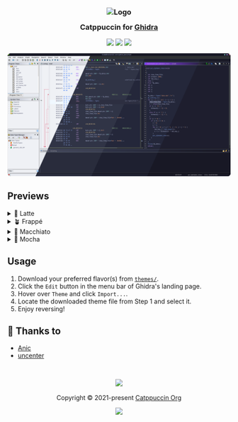 <h3 align="center">
	<img src="https://raw.githubusercontent.com/catppuccin/catppuccin/main/assets/logos/exports/1544x1544_circle.png" width="100" alt="Logo"/><br/>
	<img src="https://raw.githubusercontent.com/catppuccin/catppuccin/main/assets/misc/transparent.png" height="30" width="0px"/>
	Catppuccin for <a href="https://ghidra-sre.org/">Ghidra</a>
	<img src="https://raw.githubusercontent.com/catppuccin/catppuccin/main/assets/misc/transparent.png" height="30" width="0px"/>
</h3>

<p align="center">
	<a href="https://github.com/AnicJov/ghidra/stargazers"><img src="https://img.shields.io/github/stars/AnicJov/ghidra?colorA=363a4f&colorB=b7bdf8&style=for-the-badge"></a>
	<a href="https://github.com/AnicJov/ghidra/issues"><img src="https://img.shields.io/github/issues/AnicJov/ghidra?colorA=363a4f&colorB=f5a97f&style=for-the-badge"></a>
	<a href="https://github.com/AnicJov/ghidra/contributors"><img src="https://img.shields.io/github/contributors/AnicJov/ghidra?colorA=363a4f&colorB=a6da95&style=for-the-badge"></a>
</p>

<p align="center">
<img src="https://raw.githubusercontent.com/AnicJov/ghidra/main/assets/previews/preview.webp"/>
</p>

## Previews

<details>
<summary>🌻 Latte</summary>
<img src="https://raw.githubusercontent.com/AnicJov/ghidra/main/assets/previews/latte.webp"/>
</details>
<details>
<summary>🪴 Frappé</summary>
<img src="https://raw.githubusercontent.com/AnicJov/ghidra/main/assets/previews/frappe.webp"/>
</details>
<details>
<summary>🌺 Macchiato</summary>
<img src="https://raw.githubusercontent.com/AnicJov/ghidra/main/assets/previews/macchiato.webp"/>
</details>
<details>
<summary>🌿 Mocha</summary>
<img src="https://raw.githubusercontent.com/AnicJov/ghidra/main/assets/previews/mocha.webp"/>
</details>

## Usage

1. Download your preferred flavor(s) from [`themes/`](./themes/).
2. Click the `Edit` button in the menu bar of Ghidra's landing page.
3. Hover over `Theme` and click `Import...`.
4. Locate the downloaded theme file from Step 1 and select it.
5. Enjoy reversing!

## 💝 Thanks to

- [Anic](https://github.com/AnicJov)
- [uncenter](https://github.com/uncenter)

&nbsp;

<p align="center">
	<img src="https://raw.githubusercontent.com/catppuccin/catppuccin/main/assets/footers/gray0_ctp_on_line.svg?sanitize=true" />
</p>

<p align="center">
	Copyright &copy; 2021-present <a href="https://github.com/catppuccin" target="_blank">Catppuccin Org</a>
</p>

<p align="center">
	<a href="https://github.com/catppuccin/catppuccin/blob/main/LICENSE"><img src="https://img.shields.io/static/v1.svg?style=for-the-badge&label=License&message=MIT&logoColor=d9e0ee&colorA=363a4f&colorB=b7bdf8"/></a>
</p>
